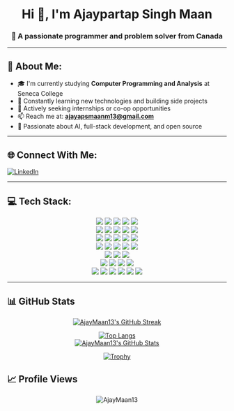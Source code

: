 <!-- README.md for AjayMaan13 -->

<h1 align="center">Hi 👋, I'm Ajaypartap Singh Maan</h1>
<h3 align="center">🚀 A passionate programmer and problem solver from Canada</h3>

---

## 💫 About Me:

- 🎓 I'm currently studying **Computer Programming and Analysis** at Seneca College  
- 🌱 Constantly learning new technologies and building side projects  
- 💼 Actively seeking internships or co-op opportunities  
- 📫 Reach me at: **ajayapsmaanm13@gmail.com**  
- 🤖 Passionate about AI, full-stack development, and open source  

---

## 🌐 Connect With Me:

[![LinkedIn](https://img.shields.io/badge/-LinkedIn-%230077B5?style=for-the-badge&logo=linkedin&logoColor=white)](https://linkedin.com/in/ajaypartap-singh-maan)  

---

## 💻 Tech Stack:

<div align="center">
  <!-- Programming Languages -->
  <img src="https://img.shields.io/badge/C-%2300599C?style=for-the-badge&logo=c&logoColor=white" />
  <img src="https://img.shields.io/badge/C++-%2300599C?style=for-the-badge&logo=c%2B%2B&logoColor=white" />
  <img src="https://img.shields.io/badge/Python-%233776AB?style=for-the-badge&logo=python&logoColor=white" />
  <img src="https://img.shields.io/badge/JavaScript-%23F7DF1E?style=for-the-badge&logo=javascript&logoColor=black" />
  <img src="https://img.shields.io/badge/PL/SQL-%23F80000?style=for-the-badge&logo=oracle&logoColor=white" />
  <br/>
  <!-- Frontend -->
  <img src="https://img.shields.io/badge/HTML5-%23E34F26?style=for-the-badge&logo=html5&logoColor=white" />
  <img src="https://img.shields.io/badge/CSS3-%231572B6?style=for-the-badge&logo=css3&logoColor=white" />
  <img src="https://img.shields.io/badge/React-%2361DAFB?style=for-the-badge&logo=react&logoColor=black" />
  <img src="https://img.shields.io/badge/Bootstrap-%237952B3?style=for-the-badge&logo=bootstrap&logoColor=white" />
  <img src="https://img.shields.io/badge/Tailwind%20CSS-%2306B6D4?style=for-the-badge&logo=tailwind-css&logoColor=white" />
  <br/>
  <!-- Backend -->
  <img src="https://img.shields.io/badge/Node.js-%23339933?style=for-the-badge&logo=node.js&logoColor=white" />
  <img src="https://img.shields.io/badge/Express.js-%23000000?style=for-the-badge&logo=express&logoColor=white" />
  <img src="https://img.shields.io/badge/Flask-%23000000?style=for-the-badge&logo=flask&logoColor=white" />
  <img src="https://img.shields.io/badge/REST%20API-%23009688?style=for-the-badge&logo=fastapi&logoColor=white" />
  <img src="https://img.shields.io/badge/JWT-%23000000?style=for-the-badge&logo=json-web-tokens&logoColor=white" />
  <br/>
  <!-- Databases -->
  <img src="https://img.shields.io/badge/MySQL-%234479A1?style=for-the-badge&logo=mysql&logoColor=white" />
  <img src="https://img.shields.io/badge/PostgreSQL-%234169E1?style=for-the-badge&logo=postgresql&logoColor=white" />
  <img src="https://img.shields.io/badge/MongoDB-%2347A248?style=for-the-badge&logo=mongodb&logoColor=white" />
  <img src="https://img.shields.io/badge/Oracle-%23F80000?style=for-the-badge&logo=oracle&logoColor=white" />
  <img src="https://img.shields.io/badge/Sequelize-%2352B0E7?style=for-the-badge&logo=sequelize&logoColor=white" />
  <br/>
  <!-- Testing & QA -->
  <img src="https://img.shields.io/badge/Selenium-%2343B02A?style=for-the-badge&logo=selenium&logoColor=white" />
  <img src="https://img.shields.io/badge/Pytest-%230A9EDC?style=for-the-badge&logo=pytest&logoColor=white" />
  <img src="https://img.shields.io/badge/Postman-%23FF6C37?style=for-the-badge&logo=postman&logoColor=white" />
  <br/>
  <!-- Architecture & Concepts -->
  <img src="https://img.shields.io/badge/Microservices-%23FF6C37?style=for-the-badge&logo=fastapi&logoColor=white" />
  <img src="https://img.shields.io/badge/CI/CD-%232088FF?style=for-the-badge&logo=github-actions&logoColor=white" />
  <img src="https://img.shields.io/badge/WCAG-%23005A9C?style=for-the-badge&logo=w3c&logoColor=white" />
  <img src="https://img.shields.io/badge/Accessibility-%23121011?style=for-the-badge&logo=accessibility&logoColor=white" />
  <br/>
  <!-- DevOps & Tools -->
  <img src="https://img.shields.io/badge/Docker-%232496ED?style=for-the-badge&logo=docker&logoColor=white" />
  <img src="https://img.shields.io/badge/Git-%23F05032?style=for-the-badge&logo=git&logoColor=white" />
  <img src="https://img.shields.io/badge/GitHub-%23121011?style=for-the-badge&logo=github&logoColor=white" />
  <img src="https://img.shields.io/badge/Linux-%23FCC624?style=for-the-badge&logo=linux&logoColor=black" />
  <img src="https://img.shields.io/badge/VS%20Code-%23007ACC?style=for-the-badge&logo=visual-studio-code&logoColor=white" />
  <img src="https://img.shields.io/badge/OpenSSL-%23721412?style=for-the-badge&logo=openssl&logoColor=white" />
</div>

---

## 📊 GitHub Stats

<div align="center">
  
[![AjayMaan13's GitHub Streak](https://streak-stats.demolab.com?user=AjayMaan13&theme=github-dark&hide_border=true)](https://git.io/streak-stats)  
  
[![Top Langs](https://github-readme-stats.vercel.app/api/top-langs/?username=AjayMaan13&layout=compact&theme=github_dark&hide_border=true)](https://github.com/anuraghazra/github-readme-stats)  
[![AjayMaan13's GitHub Stats](https://github-readme-stats.vercel.app/api?username=AjayMaan13&show_icons=true&theme=github_dark&hide_border=true)](https://github.com/anuraghazra/github-readme-stats)  
  
[![Trophy](https://github-profile-trophy.vercel.app/?username=AjayMaan13&theme=github&margin-w=10&hide_border=true)](https://github.com/ryo-ma/github-profile-trophy)

</div>



## 📈 Profile Views

<p align="center">
  <img src="https://komarev.com/ghpvc/?username=AjayMaan13&label=Profile%20views&color=0e75b6&style=flat" alt="AjayMaan13" />
</p>
